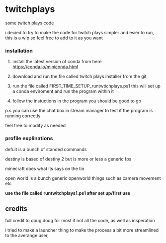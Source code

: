# twitchplays
some twitch plays code


i decied to try to make the code for twitch plays simpler and esier to run, this is a wip so feel free to add to it as you want


### installation

1. install the latest version of conda from here https://conda.io/miniconda.html

2. download and run the file called twitch plays installer from the git

3. run the file called FIRST_TIME_SETUP_runtwtichplays.ps1
    this will set up a conda enviroment and run the program within it 

3. follow the instuctions in the program
   you should be good to go 

p.s you can use the chat box in stream manager to test if the program is running correctly

feel free to modify as needed




### profile explinations

defult is a bunch of standed commands

destiny is based of destiny 2 but is more or less a generic fps

minecraft does what its says on the tin

open world is a bunch generic openworld things such as camera movement etc



__use the file called runtwitchplays1.ps1 after set up/first use__






## credits
full credit to doug doug for most if not all the code, as well as insperation

i tried to make a launcher thing to make the process a bit more streamlined to the averange user, 
